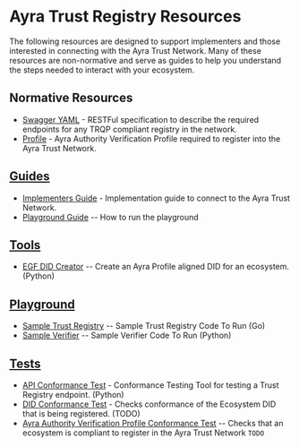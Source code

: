 # Ayra Trust Registry Resources

The following resources are designed to support implementers and those
interested in connecting with the Ayra Trust Network. Many of these resources
are non-normative and serve as guides to help you understand the steps needed to
    interact with your ecosystem.

## Normative Resources
* [Swagger YAML](./swagger.yaml) - RESTFul specification to describe the required endpoints for any TRQP compliant registry in the network.
* [Profile](./profile.md) - Ayra Authority Verification Profile required to register into the Ayra Trust Network.

## [Guides](./guides)
* [Implementers Guide](https://ayraforum.github.io/ayra-trust-registry-resources/guides/) - Implementation guide to connect to the Ayra Trust Network.
* [Playground Guide](https://ayraforum.github.io/ayra-trust-registry-resources/playground/) -- How to run the playground

## [Tools](./tools)
* [EGF DID Creator](./tools/did_creator_ui.py) -- Create an Ayra Profile aligned DID for an ecosystem.  (Python)

## [Playground](./playground)
* [Sample Trust Registry](./playground/trust-registry) -- Sample Trust Registry Code To Run (Go)
* [Sample Verifier](./playground/verifier) -- Sample Verifier Code To Run (Python)

## [Tests](./tests)
* [API Conformance Test](./tests/api_conformance_test.py) - Conformance Testing Tool for testing a Trust Registry endpoint. (Python)
* [DID Conformance Test](./tests/did_conformance_test.py) - Checks conformance of the Ecosystem DID that is being registered. (TODO) 
* [Ayra Authority Verification Profile Conformance Test](tests/authority_profile_test.py) -- Checks that an ecosystem is compliant to register in the Ayra Trust Network `TODO`
